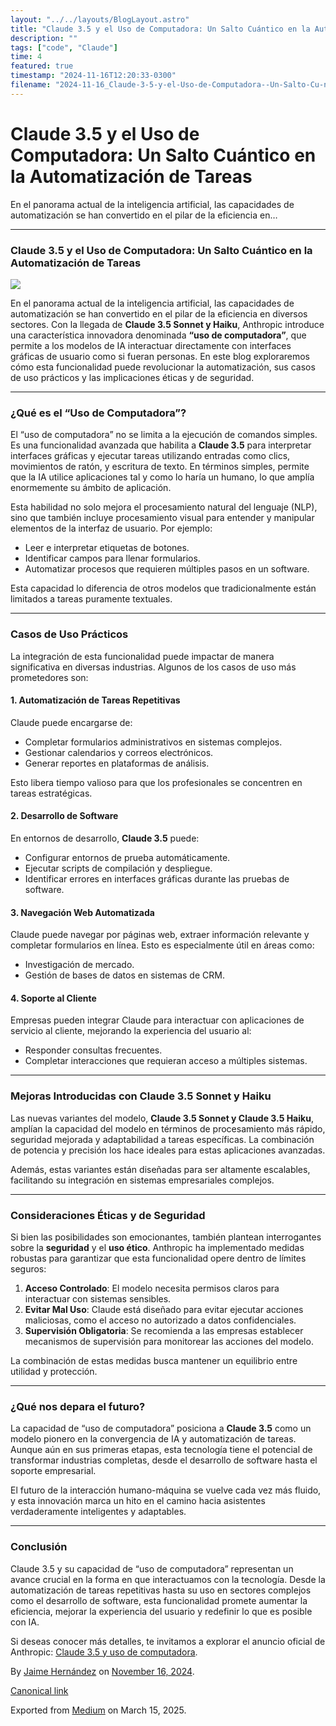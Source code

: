 ```yaml
---
layout: "../../layouts/BlogLayout.astro"
title: "Claude 3.5 y el Uso de Computadora: Un Salto Cuántico en la Automatización de Tareas"
description: ""
tags: ["code", "Claude"]
time: 4
featured: true
timestamp: "2024-11-16T12:20:33-0300"
filename: "2024-11-16_Claude-3-5-y-el-Uso-de-Computadora--Un-Salto-Cu-ntico-en-la-Automatizaci-n-de-Tareas-ac4f6ec31d2f"
---
```


Claude 3.5 y el Uso de Computadora: Un Salto Cuántico en la Automatización de Tareas
====================================================================================

En el panorama actual de la inteligencia artificial, las capacidades de automatización se han convertido en el pilar de la eficiencia en…

* * *

### Claude 3.5 y el Uso de Computadora: Un Salto Cuántico en la Automatización de Tareas

![](https://cdn-images-1.medium.com/max/800/0*ZnxsnBp_yfnICJrB)

En el panorama actual de la inteligencia artificial, las capacidades de automatización se han convertido en el pilar de la eficiencia en diversos sectores. Con la llegada de **Claude 3.5 Sonnet y Haiku**, Anthropic introduce una característica innovadora denominada **“uso de computadora”**, que permite a los modelos de IA interactuar directamente con interfaces gráficas de usuario como si fueran personas. En este blog exploraremos cómo esta funcionalidad puede revolucionar la automatización, sus casos de uso prácticos y las implicaciones éticas y de seguridad.

* * *

### ¿Qué es el “Uso de Computadora”?

El “uso de computadora” no se limita a la ejecución de comandos simples. Es una funcionalidad avanzada que habilita a **Claude 3.5** para interpretar interfaces gráficas y ejecutar tareas utilizando entradas como clics, movimientos de ratón, y escritura de texto. En términos simples, permite que la IA utilice aplicaciones tal y como lo haría un humano, lo que amplía enormemente su ámbito de aplicación.

Esta habilidad no solo mejora el procesamiento natural del lenguaje (NLP), sino que también incluye procesamiento visual para entender y manipular elementos de la interfaz de usuario. Por ejemplo:

*   Leer e interpretar etiquetas de botones.
*   Identificar campos para llenar formularios.
*   Automatizar procesos que requieren múltiples pasos en un software.

Esta capacidad lo diferencia de otros modelos que tradicionalmente están limitados a tareas puramente textuales.

* * *

### Casos de Uso Prácticos

La integración de esta funcionalidad puede impactar de manera significativa en diversas industrias. Algunos de los casos de uso más prometedores son:

#### 1\. Automatización de Tareas Repetitivas

Claude puede encargarse de:

*   Completar formularios administrativos en sistemas complejos.
*   Gestionar calendarios y correos electrónicos.
*   Generar reportes en plataformas de análisis.

Esto libera tiempo valioso para que los profesionales se concentren en tareas estratégicas.

#### 2\. Desarrollo de Software

En entornos de desarrollo, **Claude 3.5** puede:

*   Configurar entornos de prueba automáticamente.
*   Ejecutar scripts de compilación y despliegue.
*   Identificar errores en interfaces gráficas durante las pruebas de software.

#### 3\. Navegación Web Automatizada

Claude puede navegar por páginas web, extraer información relevante y completar formularios en línea. Esto es especialmente útil en áreas como:

*   Investigación de mercado.
*   Gestión de bases de datos en sistemas de CRM.

#### 4\. Soporte al Cliente

Empresas pueden integrar Claude para interactuar con aplicaciones de servicio al cliente, mejorando la experiencia del usuario al:

*   Responder consultas frecuentes.
*   Completar interacciones que requieran acceso a múltiples sistemas.

* * *

### Mejoras Introducidas con Claude 3.5 Sonnet y Haiku

Las nuevas variantes del modelo, **Claude 3.5 Sonnet y Claude 3.5 Haiku**, amplían la capacidad del modelo en términos de procesamiento más rápido, seguridad mejorada y adaptabilidad a tareas específicas. La combinación de potencia y precisión los hace ideales para estas aplicaciones avanzadas.

Además, estas variantes están diseñadas para ser altamente escalables, facilitando su integración en sistemas empresariales complejos.

* * *

### Consideraciones Éticas y de Seguridad

Si bien las posibilidades son emocionantes, también plantean interrogantes sobre la **seguridad** y el **uso ético**. Anthropic ha implementado medidas robustas para garantizar que esta funcionalidad opere dentro de límites seguros:

1.  **Acceso Controlado**: El modelo necesita permisos claros para interactuar con sistemas sensibles.
2.  **Evitar Mal Uso**: Claude está diseñado para evitar ejecutar acciones maliciosas, como el acceso no autorizado a datos confidenciales.
3.  **Supervisión Obligatoria**: Se recomienda a las empresas establecer mecanismos de supervisión para monitorear las acciones del modelo.

La combinación de estas medidas busca mantener un equilibrio entre utilidad y protección.

* * *

### ¿Qué nos depara el futuro?

La capacidad de “uso de computadora” posiciona a **Claude 3.5** como un modelo pionero en la convergencia de IA y automatización de tareas. Aunque aún en sus primeras etapas, esta tecnología tiene el potencial de transformar industrias completas, desde el desarrollo de software hasta el soporte empresarial.

El futuro de la interacción humano-máquina se vuelve cada vez más fluido, y esta innovación marca un hito en el camino hacia asistentes verdaderamente inteligentes y adaptables.

* * *

### Conclusión

Claude 3.5 y su capacidad de “uso de computadora” representan un avance crucial en la forma en que interactuamos con la tecnología. Desde la automatización de tareas repetitivas hasta su uso en sectores complejos como el desarrollo de software, esta funcionalidad promete aumentar la eficiencia, mejorar la experiencia del usuario y redefinir lo que es posible con IA.

Si deseas conocer más detalles, te invitamos a explorar el anuncio oficial de Anthropic: [Claude 3.5 y uso de computadora](https://www.anthropic.com/news/3-5-models-and-computer-use).

By [Jaime Hernández](https://medium.com/@devjaime) on [November 16, 2024](https://medium.com/p/ac4f6ec31d2f).

[Canonical link](https://medium.com/@devjaime/claude-3-5-y-el-uso-de-computadora-un-salto-cu%C3%A1ntico-en-la-automatizaci%C3%B3n-de-tareas-ac4f6ec31d2f)

Exported from [Medium](https://medium.com) on March 15, 2025.